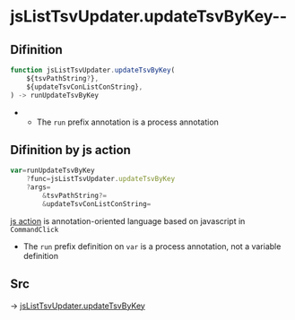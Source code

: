 # jsListTsvUpdater.updateTsvByKey--

## Difinition

```js.js
function jsListTsvUpdater.updateTsvByKey(
	${tsvPathString?},
	${updateTsvConListConString},
) -> runUpdateTsvByKey
```

- - The `run` prefix annotation is a process annotation


## Difinition by js action

```js.js
var=runUpdateTsvByKey
	?func=jsListTsvUpdater.updateTsvByKey
	?args=
		&tsvPathString?=
		&updateTsvConListConString=
```

[js action](#) is annotation-oriented language based on javascript in `CommandClick`

- The `run` prefix definition on `var` is a process annotation, not a variable definition

## Src

-> [jsListTsvUpdater.updateTsvByKey](https://github.com/puutaro/CommandClick/blob/master/app/src/main/java/com/puutaro/commandclick/fragment_lib/terminal_fragment/js_interface/list_index/JsListTsvUpdater.kt#L36)


